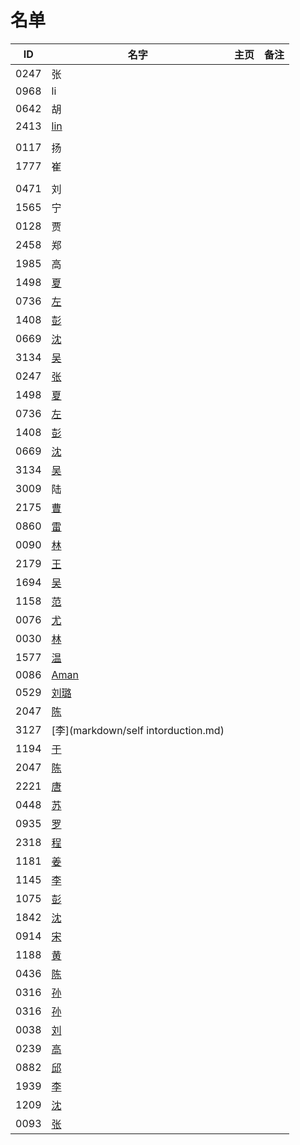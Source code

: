 
# 名单

|  ID    |  名字    |  主页    | 备注     |
| ---- | ---- | ---- | ---- |
| 0247 |  张  |      |      |
| 0968 |  li |      |      |
| 0642 |  胡  |      |      |
| 2413 |   [lin](markdown/2413) |   |      |
|      |      |      |      |
| 0117 | 扬   |      |      |
| 1777 | 崔   |      |      |
|  |      |      |      |
| 0471 |  刘  |      |      |
| 1565 |  宁  |      |      |
| 0128 |  贾  |      |
|2458  |  郑  |      |      |
|1985  |  高  |   |
|1498  |[夏](markdown/1498.md)|   |   |
|0736  |[左](markdown/0736-Aurora-Brief.md)    |
|1408  |[彭](markdown/1408-心林.md)     |      |
|0669  |[沈](markdown/0669沈.md)    |   |
|3134  |[吴](markdown/3134简介.md)    |   |
|0247  |[张](markdown/0247.md)    |   |
|1498  |[夏](markdown/1498.md)|   |   |
|0736  |[左](markdown/0736-Aurora-Brief.md)    |
|1408  |[彭](markdown/1408-心林.md)     |      |
|0669  |[沈](markdown/0669沈.md)    |   |
|3134  |[吴](markdown/3134简介.md)    |   |
|3009  |陆 |      |      
|2175  |[曹](markdown/2175.md)    |   |
|0860  |[雷](markdown/0860.md)|   |
|0090  |[林](markdown/0090.md)    |   |
|2179  |[王](markdown/2179-王.md)    |   |
|1694  |[吴](markdown/1694.md)   | |
|1158  |[范](markdown/1158.md)    |   |
|0076  |[尤](markdown/0076.md)    |   |
|0030  |[林](markdown/0030.md)    |   |
|1577  |[温](markdown/1577.md)    |   |
|0086  |[Aman](markdown/自我介绍.md)  |   |
|0529  |[刘璐](markdown/刘璐.md)    |   |
|2047  |[陈](markdown/2047.md)    |   |
|3127  |[李](markdown/self intorduction.md)    |   |
|1194  |[于](markdown/1194.md)    |   |
|2047  |[陈](markdown/2047.md)    |   |
|2221  |[唐](markdown/2221.md)   |  |
|0448  |[苏](markdown/0448.md)    |   |
|0935  |[罗](markdown/0935.md)    |   |
|2318  |[程](markdown/2318.md)    |   |	
|1181  |[姜](markdown/1181.md)    |   |	
|1145  |[李](markdown/1145.md)    |   |
|1075  |[彭](markdown/1075.md)    |   |
|1842  |[沈](markdown/1842.md)    |   |
|0914  |[宋](markdown/姓名：宋楷润.md)    |   |
|1188  |[黄](markdown/1188.md)    |   |
|0436  |[陈](markdown/0436.md)    |   |
|0316  |[孙](markdown/0316.md)    |   |
|0316  |[孙](markdown/0316.md)    |   |
|0038  |[刘](markdown/0038.md)    |   |
|0239  |[高](markdown/0239.md)    |   |
|0882  |[邱](markdown/邱子煜.md)  |    |
|1939  |[李](markdown/1939.md)    |   |
|1209  |[沈](markdown/1209.md)    |   |
|0093  |[张](markdown/0093.md)    |   |

